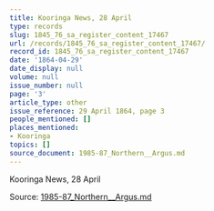 ```yaml
---
title: Kooringa News, 28 April
type: records
slug: 1845_76_sa_register_content_17467
url: /records/1845_76_sa_register_content_17467/
record_id: 1845_76_sa_register_content_17467
date: '1864-04-29'
date_display: null
volume: null
issue_number: null
page: '3'
article_type: other
issue_reference: 29 April 1864, page 3
people_mentioned: []
places_mentioned:
- Kooringa
topics: []
source_document: 1985-87_Northern__Argus.md
---
```


Kooringa News, 28 April

Source: [1985-87_Northern__Argus.md](/downloads/markdown/1985-87_Northern__Argus.md)
